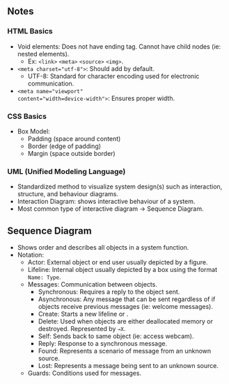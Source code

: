 ## Notes ##
### HTML Basics
- Void elements: Does not have ending tag. Cannot have child nodes (ie: nested elements).
  - Ex: <code>\<link></code> <code>\<meta></code> <code>\<source></code> <code>\<img></code>.
- <code>\<meta charset="utf-8"></code>: Should add by default.
  - UTF-8: Standard for character encoding used for electronic communication. 
- <code>\<meta name="viewport" content="width=device-width"></code>: Ensures proper width.

### CSS Basics ##
- Box Model:
  - Padding (space around content)
  - Border (edge of padding)
  - Margin (space outside border)
 
### UML (Unified Modeling Language)
- Standardized method to visualize system design(s) such as interaction, structure, and behaviour diagrams.
- Interaction Diagram: shows interactive behaviour of a system.
- Most common type of interactive diagram &rarr; Sequence Diagram.

## Sequence Diagram
- Shows order and describes all objects in a system function.
- Notation:
  - Actor: External object or end user usually depicted by a figure.
  - Lifeline: Internal object usually depicted by a box using the format <code>Name: Type</code>.
  - Messages: Communication between objects.
    - Synchronous: Requires a reply to the object sent.
    - Asynchronous: Any message that can be sent regardless of if objects receive previous messages (ie: welcome messages).
    - Create: Starts a new lifeline or .
    - Delete: Used when objects are either deallocated memory or destroyed. Represented by <code>&rarr;X</code>.
    - Self: Sends back to same object (ie: access webcam).
    - Reply: Response to a synchronous message.
    - Found: Represents a scenario of message from an unknown source.
    - Lost: Represents a message being sent to an unknown source.
  - Guards: Conditions used for messages.
